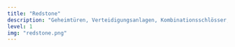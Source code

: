 ```yaml
---
title: "Redstone"
description: "Geheimtüren, Verteidigungsanlagen, Kombinationsschlösser, automatische Farmen - mit Redstone kannst du deine Minecraft-Welt zum Leben erwecken und dabei vieles lernen, was man zu Programmieren braucht."
level: 1
img: "redstone.png"
---
```


